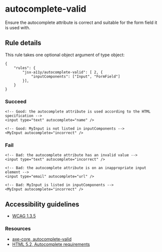autocomplete-valid
==================

Ensure the autocomplete attribute is correct and suitable for the form field it is used with.

Rule details
------------

This rule takes one optional object argument of type object:

    {
        "rules": {
            "jsx-a11y/autocomplete-valid": [ 2, {
                "inputComponents": ["Input", "FormField"]
            }],
        }
    }

### Succeed

    <!-- Good: the autocomplete attribute is used according to the HTML specification -->
    <input type="text" autocomplete="name" />

    <!-- Good: MyInput is not listed in inputComponents -->
    <MyInput autocomplete="incorrect" /> 

### Fail

    <!-- Bad: the autocomplete attribute has an invalid value -->
    <input type="text" autocomplete="incorrect" />

    <!-- Bad: the autocomplete attribute is on an inappropriate input element -->
    <input type="email" autocomplete="url" />

    <!-- Bad: MyInput is listed in inputComponents -->
    <MyInput autocomplete="incorrect" /> 

Accessibility guidelines
------------------------

-   [WCAG 1.3.5](https://www.w3.org/WAI/WCAG21/Understanding/identify-input-purpose)

### Resources

-   [axe-core, autocomplete-valid](https://dequeuniversity.com/rules/axe/3.2/autocomplete-valid)
-   [HTML 5.2, Autocomplete requirements](https://www.w3.org/TR/html52/sec-forms.html#autofilling-form-controls-the-autocomplete-attribute)
